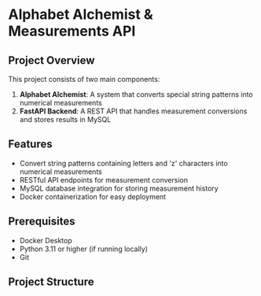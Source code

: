 # Alphabet Alchemist & Measurements API

## Project Overview
This project consists of two main components:
1. **Alphabet Alchemist**: A system that converts special string patterns into numerical measurements
2. **FastAPI Backend**: A REST API that handles measurement conversions and stores results in MySQL

## Features
- Convert string patterns containing letters and 'z' characters into numerical measurements
- RESTful API endpoints for measurement conversion
- MySQL database integration for storing measurement history
- Docker containerization for easy deployment

## Prerequisites
- Docker Desktop
- Python 3.11 or higher (if running locally)
- Git

## Project Structure